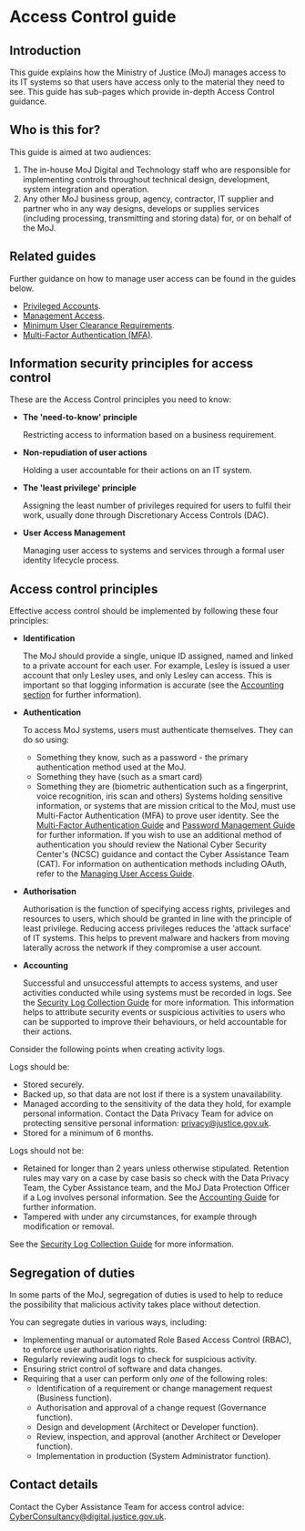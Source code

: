 # Access Control guide

## Introduction

This guide explains how the Ministry of Justice \(MoJ\) manages access to its IT systems so that users have access only to the material they need to see. This guide has sub-pages which provide in-depth Access Control guidance.

## Who is this for?

This guide is aimed at two audiences:

1.  The in-house MoJ Digital and Technology staff who are responsible for implementing controls throughout technical design, development, system integration and operation.
2.  Any other MoJ business group, agency, contractor, IT supplier and partner who in any way designs, develops or supplies services \(including processing, transmitting and storing data\) for, or on behalf of the MoJ.

## Related guides

Further guidance on how to manage user access can be found in the guides below.

-   [Privileged Accounts](privileged-account-management-guide.md).
-   [Management Access](managing-user-access-guide.md).
-   [Minimum User Clearance Requirements](minimum-user-clearance-requirements-guide.md).
-   [Multi-Factor Authentication \(MFA\)](multi-factor-authentication-mfa-guide.md).

## Information security principles for access control

These are the Access Control principles you need to know:

-   **The 'need-to-know' principle**

    Restricting access to information based on a business requirement.

-   **Non-repudiation of user actions**

    Holding a user accountable for their actions on an IT system.

-   **The 'least privilege' principle**

    Assigning the least number of privileges required for users to fulfil their work, usually done through Discretionary Access Controls \(DAC\).

-   **User Access Management**

    Managing user access to systems and services through a formal user identity lifecycle process.


## Access control principles

Effective access control should be implemented by following these four principles:

-   **Identification**

    The MoJ should provide a single, unique ID assigned, named and linked to a private account for each user. For example, Lesley is issued a user account that only Lesley uses, and only Lesley can access. This is important so that logging information is accurate \(see the [Accounting section](#accounting) for further information\).

-   **Authentication**

    To access MoJ systems, users must authenticate themselves. They can do so using:

    -   Something they know, such as a password - the primary authentication method used at the MoJ.
    -   Something they have \(such as a smart card\)
    -   Something they are \(biometric authentication such as a fingerprint, voice recognition, iris scan and others\)
    Systems holding sensitive information, or systems that are mission critical to the MoJ, must use Multi-Factor Authentication \(MFA\) to prove user identity. See the [Multi-Factor Authentication Guide](multi-factor-authentication-mfa-guide.md) and [Password Management Guide](password-managers.md) for further information. If you wish to use an additional method of authentication you should review the National Cyber Security Center's \(NCSC\) guidance and contact the Cyber Assistance Team \(CAT\). For information on authentication methods including OAuth, refer to the [Managing User Access Guide](managing-user-access-guide.md).

-   **Authorisation**

    Authorisation is the function of specifying access rights, privileges and resources to users, which should be granted in line with the principle of least privilege. Reducing access privileges reduces the 'attack surface' of IT systems. This helps to prevent malware and hackers from moving laterally across the network if they compromise a user account.

-   **Accounting**

    Successful and unsuccessful attempts to access systems, and user activities conducted while using systems must be recorded in logs. See the [Security Log Collection Guide](security-log-collection-maturity-tiers.md) for more information. This information helps to attribute security events or suspicious activities to users who can be supported to improve their behaviours, or held accountable for their actions.


Consider the following points when creating activity logs.

Logs should be:

-   Stored securely.
-   Backed up, so that data are not lost if there is a system unavailability.
-   Managed according to the sensitivity of the data they hold, for example personal information. Contact the Data Privacy Team for advice on protecting sensitive personal information: [privacy@justice.gov.uk](mailto:privacy@justice.gov.uk).
-   Stored for a minimum of 6 months.

Logs should not be:

-   Retained for longer than 2 years unless otherwise stipulated. Retention rules may vary on a case by case basis so check with the Data Privacy Team, the Cyber Assistance team, and the MoJ Data Protection Officer if a Log involves personal information. See the [Accounting Guide](accounting.md) for further information.
-   Tampered with under any circumstances, for example through modification or removal.

See the [Security Log Collection Guide](security-log-collection-maturity-tiers.md) for more information.

## Segregation of duties

In some parts of the MoJ, segregation of duties is used to help to reduce the possibility that malicious activity takes place without detection.

You can segregate duties in various ways, including:

-   Implementing manual or automated Role Based Access Control \(RBAC\), to enforce user authorisation rights.
-   Regularly reviewing audit logs to check for suspicious activity.
-   Ensuring strict control of software and data changes.
-   Requiring that a user can perform only *one* of the following roles:
    -   Identification of a requirement or change management request \(Business function\).
    -   Authorisation and approval of a change request \(Governance function\).
    -   Design and development \(Architect or Developer function\).
    -   Review, inspection, and approval \(another Architect or Developer function\).
    -   Implementation in production \(System Administrator function\).

## Contact details

Contact the Cyber Assistance Team for access control advice: [CyberConsultancy@digital.justice.gov.uk](mailto:CyberConsultancy@digital.justice.gov.uk).

